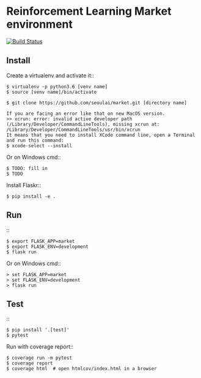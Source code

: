 # Reinforcement Learning Market environment

[![Build Status](https://api.travis-ci.com/seoulai/market.svg?branch=master)](https://travis-ci.com/seoulai/market)

## Install

Create a virtualenv and activate it::

    $ virtualenv -p python3.6 [venv name]
    $ source [venv name]/bin/activate

    $ git clone https://github.com/seoulai/market.git [directory name]

    If you are facing an error like that on new MacOS version.
    >> xcrun: error: invalid active developer path (/Library/Developer/CommandLineTools), missing xcrun at: /Library/Developer/CommandLineTools/usr/bin/xcrun
    It means that you need to install XCode command line, open a Terminal and run this command:
    $ xcode-select --install

Or on Windows cmd::

    $ TODO: fill in
    $ TODO

Install Flaskr::

    $ pip install -e .

## Run

::

    $ export FLASK_APP=market
    $ export FLASK_ENV=development
    $ flask run

Or on Windows cmd::

    > set FLASK_APP=market
    > set FLASK_ENV=development
    > flask run

## Test

::

    $ pip install '.[test]'
    $ pytest

Run with coverage report::

    $ coverage run -m pytest
    $ coverage report
    $ coverage html  # open htmlcov/index.html in a browser
